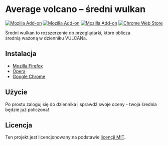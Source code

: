 # Average volcano – średni wulkan

[![Mozilla Add-on](https://img.shields.io/amo/users/average-volcano.svg?style=flat-square)](https://addons.mozilla.org/firefox/addon/average-volcano/)
[![Mozilla Add-on](https://img.shields.io/amo/stars/average-volcano.svg?style=flat-square)](https://addons.mozilla.org/firefox/addon/average-volcano/)
[![Mozilla Add-on](https://img.shields.io/amo/v/average-volcano.svg?style=flat-square)](https://addons.mozilla.org/firefox/addon/average-volcano/)
[![Chrome Web Store](https://img.shields.io/chrome-web-store/v/oakogdgghkdcianmmiplppcmllelhlbh.svg?style=flat-square)](https://chrome.google.com/webstore/detail/%C5%9Bredni-wulkan/oakogdgghkdcianmmiplppcmllelhlbh)

Średni wulkan to rozszerzenie do przeglądarki, które oblicza średnią ważoną w dzienniku VULCANa.

## Instalacja

- [Mozilla Firefox](https://addons.mozilla.org/firefox/addon/average-volcano/)
- [Opera](https://addons.opera.com/extensions/details/average-volcano/)
- [Google Chrome](https://chrome.google.com/webstore/detail/%C5%9Bredni-wulkan/oakogdgghkdcianmmiplppcmllelhlbh)

## Użycie

Po prostu zaloguj się do dziennika i sprawdź swoje oceny - twoja średnia będzie już policzona!

## Licencja

Ten projekt jest licencjonowany na podstawie [licencji MIT](http://opensource.org/licenses/MIT).
